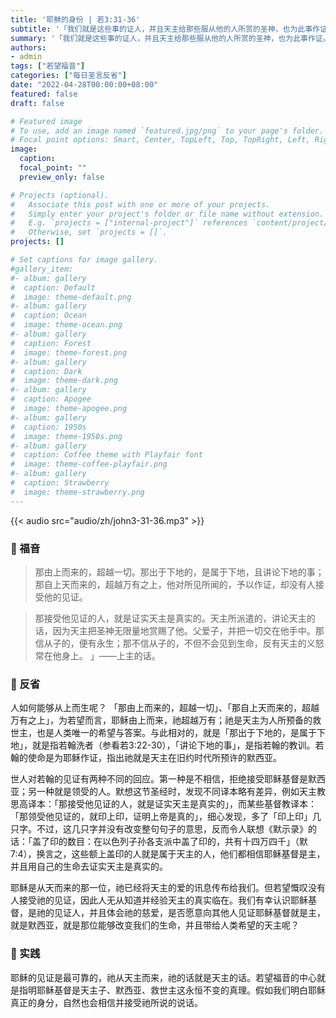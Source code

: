 ```yaml
---
title: '耶稣的身份 | 若3:31-36'
subtitle: '「我们就是这些事的证人，并且天主给那些服从他的人所赏的圣神，也为此事作证。」（宗5:32）'
summary: '「我们就是这些事的证人，并且天主给那些服从他的人所赏的圣神，也为此事作证。」（宗5:32）'
authors:
- admin
tags: ["若望福音"]
categories: ["每日圣言反省"]
date: "2022-04-28T00:00:00+08:00"
featured: false
draft: false

# Featured image
# To use, add an image named `featured.jpg/png` to your page's folder.
# Focal point options: Smart, Center, TopLeft, Top, TopRight, Left, Right, BottomLeft, Bottom, BottomRight
image:
  caption:
  focal_point: ""
  preview_only: false

# Projects (optional).
#   Associate this post with one or more of your projects.
#   Simply enter your project's folder or file name without extension.
#   E.g. `projects = ["internal-project"]` references `content/project/deep-learning/index.md`.
#   Otherwise, set `projects = []`.
projects: []

# Set captions for image gallery.
#gallery_item:
#- album: gallery
#  caption: Default
#  image: theme-default.png
#- album: gallery
#  caption: Ocean
#  image: theme-ocean.png
#- album: gallery
#  caption: Forest
#  image: theme-forest.png
#- album: gallery
#  caption: Dark
#  image: theme-dark.png
#- album: gallery
#  caption: Apogee
#  image: theme-apogee.png
#- album: gallery
#  caption: 1950s
#  image: theme-1950s.png
#- album: gallery
#  caption: Coffee theme with Playfair font
#  image: theme-coffee-playfair.png
#- album: gallery
#  caption: Strawberry
#  image: theme-strawberry.png
---
```


{{< audio src="audio/zh/john3-31-36.mp3" >}}

### :love_letter: 福音
> 那由上而来的，超越一切。那出于下地的，是属于下地，且讲论下地的事；那自上天而来的，超越万有之上，他对所见所闻的，予以作证，却没有人接受他的见证。

> 那接受他见证的人，就是证实天主是真实的。天主所派遣的，讲论天主的话，因为天主把圣神无限量地赏赐了他。父爱子，并把一切交在他手中。那信从子的，便有永生；那不信从子的，不但不会见到生命，反有天主的义怒常在他身上。 」——上主的话。

### :speech_balloon: 反省
人如何能够从上而生呢？ 「那由上而来的，超越一切」、「那自上天而来的，超越万有之上」，为若望而言，耶稣由上而来，祂超越万有；祂是天主为人所预备的救世主，也是人类唯一的希望与答案。与此相对的，就是「那出于下地的，是属于下地」，就是指若翰洗者（参看若3:22-30），「讲论下地的事」，是指若翰的教训。若翰的使命是为耶稣作证，指出祂就是天主在旧约时代所预许的默西亚。

世人对若翰的见证有两种不同的回应。第一种是不相信，拒绝接受耶稣基督是默西亚；另一种就是领受的人。默想这节圣经时，发现不同译本略有差异，例如天主教思高译本：「那接受他见证的人，就是证实天主是真实的」，而某些基督教译本：「那领受他见证的，就印上印，证明上帝是真的」，细心发现，多了「印上印」几只字。不过，这几只字并没有改变整句句子的意思，反而令人联想《默示录》的话：「盖了印的数目：在以色列子孙各支派中盖了印的，共有十四万四千」（默7:4），换言之，这些额上盖印的人就是属于天主的人，他们都相信耶稣基督是主，并且用自己的生命去证实天主是真实的。

耶稣是从天而来的那一位，祂已经将天主的爱的讯息传布给我们。但若望慨叹没有人接受祂的见证，因此人无从知道并经验天主的真实临在。我们有幸认识耶稣基督，是祂的见证人，并且体会祂的慈爱，是否愿意向其他人见证耶稣基督就是主，就是默西亚，就是那位能够改变我们的生命，并且带给人类希望的天主呢？

### :runner: 实践
耶稣的见证是最可靠的，祂从天主而来，祂的话就是天主的话。若望福音的中心就是指明耶稣基督是天主子、默西亚、救世主这永恒不变的真理。假如我们明白耶稣真正的身分，自然也会相信并接受祂所说的说话。
